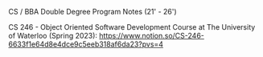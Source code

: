 CS / BBA Double Degree Program Notes (21' - 26')

CS 246 - Object Oriented Software Development Course at The University of Waterloo (Spring 2023): https://www.notion.so/CS-246-6633f1e64d8e4dce9c5eeb318af6da23?pvs=4
